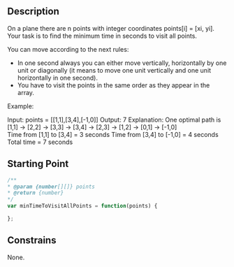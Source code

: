 ## Description

On a plane there are n points with integer coordinates points[i] = [xi, yi]. Your task is to find the minimum time in seconds to visit all points.

You can move according to the next rules:

- In one second always you can either move vertically, horizontally by one unit or diagonally (it means to move one unit vertically and one unit horizontally in one second).
- You have to visit the points in the same order as they appear in the array.

Example:

Input: points = [[1,1],[3,4],[-1,0]]
Output: 7
Explanation: One optimal path is [1,1] -> [2,2] -> [3,3] -> [3,4] -> [2,3] -> [1,2] -> [0,1] -> [-1,0]   
Time from [1,1] to [3,4] = 3 seconds 
Time from [3,4] to [-1,0] = 4 seconds
Total time = 7 seconds

## Starting Point

``` javascript
/**
* @param {number[][]} points
* @return {number}
*/
var minTimeToVisitAllPoints = function(points) {

};
```

## Constrains

None.
